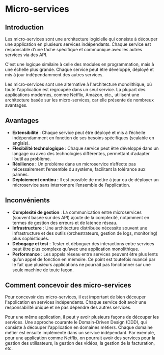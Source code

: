 # Micro-services

## Introduction

Les micro-services sont une architecture logicielle qui consiste à découper une
application en plusieurs services indépendants. Chaque service est responsable
d'une tâche spécifique et communique avec les autres services via des API.

C'est une logique similaire à celle des modules en programmation, mais à une
échelle plus grande. Chaque service peut être développé, déployé et mis à jour
indépendamment des autres services.

Les micro-services sont une alternative à l'architecture monolithique, où toute
l'application est regroupée dans un seul service. La plupart des applications
modernes, comme Netflix, Amazon, etc., utilisent une architecture basée sur les
micro-services, car elle présente de nombreux avantages.

## Avantages

- **Extensibilité** : Chaque service peut être déployé et mis à l’échelle
  indépendamment en fonction de ses besoins spécifiques (scalable en anglais).
- **Flexibilité technologique** : Chaque service peut être développé dans un
  langage ou avec des technologies différentes, permettant d’adapter l’outil au
  problème.
- **Résilience** : Un problème dans un microservice n’affecte pas
  nécessairement l’ensemble du système, facilitant la tolérance aux pannes.
- **Déploiement continu** : Il est possible de mettre à jour ou de déployer un
  microservice sans interrompre l’ensemble de l’application.

## Inconvénients

- **Complexité de gestion** : La communication entre microservices (souvent
  basée sur des API) ajoute de la complexité, notamment en termes de gestion
  des erreurs et de latence réseau.
- **Infrastructure** : Une architecture distribuée nécessite souvent une
  infrastructure et des outils (orchestrateurs, gestion de logs, monitoring)
  plus sophistiqués.
- **Débogage et test** : Tester et déboguer des interactions entre services
  peut être plus complexe qu’avec une application monolithique.
- **Performance** : Les appels réseau entre services peuvent être plus lents
  qu’un appel de fonction en mémoire. Ce point est toutefois nuancé par le
  fait que plusieurs applications ne pourrait pas fonctionner sur une seule
  machine de toute façon.

## Comment concevoir des micro-services

Pour concevoir des micro-services, il est important de bien découper
l'application en services indépendants. Chaque service doit avoir une
responsabilité unique et ne pas dépendre des autres services.

Pour une même application, il peut y avoir plusieurs façons de découper les
services. Une approche courante le Domain-Driven Design (DDD), qui consiste à
découper l'application en domaines métiers. Chaque domaine métier est ensuite
implémenté dans un service indépendant. Par exemple, pour une application comme
Netflix, on pourrait avoir des services pour la gestion des utilisateurs, la
gestion des vidéos, la gestion de la facturation, etc.
